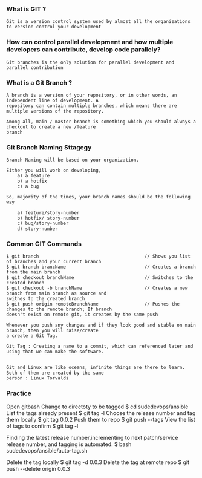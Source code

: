 ### What is GIT ?

```
Git is a version control system used by almost all the organizations to version control your development 

``` 

### How can control parallel development and how multiple developers can contribute, develop code parallely?
```
Git branches is the only solution for parallel development and parallel contribution
```

### What is a Git Branch ?

```
A branch is a version of your repository, or in other words, an independent line of development. A 
repository can contain multiple branches, which means there are multiple versions of the repository.

Among all, main / master branch is something which you should always a checkout to create a new /feature 
branch
```

### Git Branch Naming Sttagegy

```
Branch Naming will be based on your organization.

Either you will work on developing,
    a) a feature 
    b) a hotfix
    c) a bug

So, majority of the times, your branch names should be the following way

    a) feature/story-number 
    b) hotfix/ story-number 
    c) bug/story-number
    d) story-number

```

### Common GIT Commands

```
$ git branch                                       // Shows you list of branches and your current branch
$ git branch brancName                             // Creates a branch from the main branch 
$ git checkout branchName                          // Switches to the created branch
$ git checkout -b branchName                       // Creates a new branch from main branch as source and 
swithes to the created branch
$ git push origin remoteBranchName                 // Pushes the changes to the remote branch; If branch 
doesn't exist on remote git, it creates by the same push   

Whenever you push any changes and if they look good and stable on main branch, then you will raise/create
a create a Git Tag.

Git Tag : Creating a name to a commit, which can referenced later and using that we can make the software.


Git and Linux are like oceans, infinite things are there to learn. Both of them are created by the same 
person : Linux Torvalds
```
### Practice
Open gitbash
Change to directoty to be tagged
$ cd sudedevops/ansible
List the tags already present
$ git tag -l 
Choose the release number and tag them locally
$ git tag 0.0.2
Push them to repo
$ git push --tags
View the list of tags to confirm
$ git tag -l

Finding the latest release number,incrementing to next patch/service release number, and tagging is automated.
$ bash sudedevops/ansible/auto-tag.sh

Delete the tag locally
$ git tag -d 0.0.3
Delete the tag at remote repo
$ git push --delete origin 0.0.3

